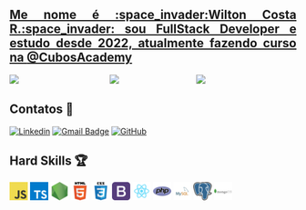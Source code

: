 <!-- omit in toc -->
<a href="https://github.com/anuraghazra/github-readme-stats">
  <h2 align="justify">Me nome é :space_invader:Wilton Costa R.:space_invader: sou FullStack Developer e estudo desde 2022, atualmente fazendo curso na <a href="https://cubos.academy/">@CubosAcademy</a></h2>
  
  <img  width=35% align="right"  src="https://github-readme-stats.vercel.app/api/top-langs/?username=anuraghazra&layout=compact&bg_color=4c0677&text_color=ffffff&title_color=ffffff" />
</a>
<a href="https://github.com/anuraghazra/convoychat">
  <img  width=30% align="right" src="https://github-readme-stats.vercel.app/api?username=wiltoncr&show_icons=true&title_color=ffffff&text_color=ffffff&icon_color=ffffff&bg_color=4c0677&cache_seconds=2300&hide_rank=true&custom_title=Atividades%20no%20GitHub" />
</a>

<meta name="viewport" content="width=device-width, initial-scale=1.0, minimum-scale=1.0">

<img src="https://img.shields.io/static/v1?label=Overview&message=WILTONCR&color=4c0677&style=for-the-badge&logo=GitHub">

## Contatos :loudspeaker:

[![Linkedin](https://img.shields.io/badge/-wiltoncr-blue?style=flat-square&logo=Linkedin&logoColor=white&link=https://www.linkedin.com/in/wiltonCR/)](https://www.linkedin.com/in/wiltonCR/)
[![Gmail Badge](https://img.shields.io/badge/-wiltonmeg4@email.com-006bed?style=flat-square&logo=Gmail&logoColor=white&link=mailto:wiltonmeg4@gmail.com)](mailto:wiltonmeg4@gmail.com)
[![GitHub](https://img.shields.io/github/followers/iuricode?label=follow&style=social)](https://github.com/wiltoncr)

## Hard Skills :trophy:

<code><img height="32" src="https://raw.githubusercontent.com/github/explore/80688e429a7d4ef2fca1e82350fe8e3517d3494d/topics/javascript/javascript.png" alt="Javascript"/></code>
<code><img height="32" src="https://raw.githubusercontent.com/github/explore/80688e429a7d4ef2fca1e82350fe8e3517d3494d/topics/typescript/typescript.png" alt="Typescript"/></code>
<code><img height="32" src="https://raw.githubusercontent.com/github/explore/80688e429a7d4ef2fca1e82350fe8e3517d3494d/topics/nodejs/nodejs.png" alt="Nodejs"/></code>
<code><img height="32" src="https://raw.githubusercontent.com/github/explore/80688e429a7d4ef2fca1e82350fe8e3517d3494d/topics/html/html.png" alt="HTML5"/></code>
<code><img height="32" src="https://raw.githubusercontent.com/github/explore/80688e429a7d4ef2fca1e82350fe8e3517d3494d/topics/css/css.png" alt="CSS"/></code>
<code><img height="32" src="https://raw.githubusercontent.com/github/explore/80688e429a7d4ef2fca1e82350fe8e3517d3494d/topics/bootstrap/bootstrap.png" alt="Bootstrap"/></code>
<code><img height="32" src="https://raw.githubusercontent.com/github/explore/80688e429a7d4ef2fca1e82350fe8e3517d3494d/topics/react/react.png" alt="React"/></code>
<code><img height="32" src="https://raw.githubusercontent.com/github/explore/80688e429a7d4ef2fca1e82350fe8e3517d3494d/topics/php/php.png" alt="Php"/></code>
<code><img height="32" src="https://raw.githubusercontent.com/github/explore/80688e429a7d4ef2fca1e82350fe8e3517d3494d/topics/mysql/mysql.png" alt="MySQL"/></code>
<code><img height="32" src="https://raw.githubusercontent.com/github/explore/80688e429a7d4ef2fca1e82350fe8e3517d3494d/topics/postgresql/postgresql.png" alt="PostegreSQL"/></code>
<code><img height="32" src="https://raw.githubusercontent.com/github/explore/80688e429a7d4ef2fca1e82350fe8e3517d3494d/topics/mongodb/mongodb.png" alt="MongoDB"/></code>

